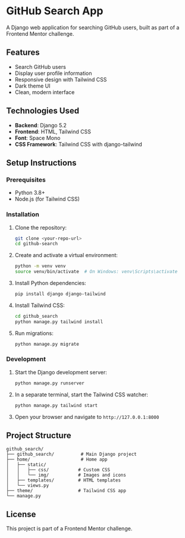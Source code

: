 # GitHub Search App

A Django web application for searching GitHub users, built as part of a Frontend Mentor challenge.

## Features

- Search GitHub users
- Display user profile information
- Responsive design with Tailwind CSS
- Dark theme UI
- Clean, modern interface

## Technologies Used

- **Backend**: Django 5.2
- **Frontend**: HTML, Tailwind CSS
- **Font**: Space Mono
- **CSS Framework**: Tailwind CSS with django-tailwind

## Setup Instructions

### Prerequisites

- Python 3.8+
- Node.js (for Tailwind CSS)

### Installation

1. Clone the repository:

   ```bash
   git clone <your-repo-url>
   cd github-search
   ```

2. Create and activate a virtual environment:

   ```bash
   python -m venv venv
   source venv/bin/activate  # On Windows: venv\Scripts\activate
   ```

3. Install Python dependencies:

   ```bash
   pip install django django-tailwind
   ```

4. Install Tailwind CSS:

   ```bash
   cd github_search
   python manage.py tailwind install
   ```

5. Run migrations:
   ```bash
   python manage.py migrate
   ```

### Development

1. Start the Django development server:

   ```bash
   python manage.py runserver
   ```

2. In a separate terminal, start the Tailwind CSS watcher:

   ```bash
   python manage.py tailwind start
   ```

3. Open your browser and navigate to `http://127.0.0.1:8000`

## Project Structure

```
github_search/
├── github_search/          # Main Django project
├── home/                   # Home app
│   ├── static/
│   │   ├── css/           # Custom CSS
│   │   └── img/           # Images and icons
│   ├── templates/         # HTML templates
│   └── views.py
├── theme/                 # Tailwind CSS app
└── manage.py
```

## License

This project is part of a Frontend Mentor challenge.
